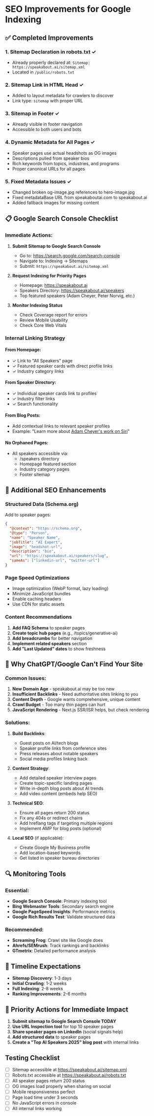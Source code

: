 # SEO Improvements for Google Indexing

## ✅ Completed Improvements

### 1. Sitemap Declaration in robots.txt ✓
- Already properly declared at: `Sitemap: https://speakabout.ai/sitemap.xml`
- Located in `/public/robots.txt`

### 2. Sitemap Link in HTML Head ✓
- Added to layout metadata for crawlers to discover
- Link type: `sitemap` with proper URL

### 3. Sitemap in Footer ✓
- Already visible in footer navigation
- Accessible to both users and bots

### 4. Dynamic Metadata for All Pages ✓
- Speaker pages use actual headshots as OG images
- Descriptions pulled from speaker bios
- Rich keywords from topics, industries, and programs
- Proper canonical URLs for all pages

### 5. Fixed Metadata Issues ✓
- Changed broken og-image.jpg references to hero-image.jpg
- Fixed metadataBase URL from speakaboutai.com to speakabout.ai
- Added fallback images for missing content

## 📋 Google Search Console Checklist

### Immediate Actions:
1. **Submit Sitemap to Google Search Console**
   - Go to: https://search.google.com/search-console
   - Navigate to: Indexing → Sitemaps
   - Submit: `https://speakabout.ai/sitemap.xml`

2. **Request Indexing for Priority Pages**
   - Homepage: https://speakabout.ai
   - Speakers Directory: https://speakabout.ai/speakers
   - Top featured speakers (Adam Cheyer, Peter Norvig, etc.)

3. **Monitor Indexing Status**
   - Check Coverage report for errors
   - Review Mobile Usability
   - Check Core Web Vitals

### Internal Linking Strategy

#### From Homepage:
- ✓ Link to "All Speakers" page
- ✓ Featured speaker cards with direct profile links
- ✓ Industry category links

#### From Speaker Directory:
- ✓ Individual speaker cards link to profiles
- ✓ Industry filter links
- ✓ Search functionality

#### From Blog Posts:
- Add contextual links to relevant speaker profiles
- Example: "Learn more about [Adam Cheyer's work on Siri](/speakers/adam-cheyer)"

#### No Orphaned Pages:
- All speakers accessible via:
  - /speakers directory
  - Homepage featured section
  - Industry category pages
  - Footer sitemap

## 🚀 Additional SEO Enhancements

### Structured Data (Schema.org)
Add to speaker pages:
```json
{
  "@context": "https://schema.org",
  "@type": "Person",
  "name": "Speaker Name",
  "jobTitle": "AI Expert",
  "image": "headshot-url",
  "description": "bio",
  "url": "https://speakabout.ai/speakers/slug",
  "sameAs": ["linkedin-url", "twitter-url"]
}
```

### Page Speed Optimizations
- Image optimization (WebP format, lazy loading)
- Minimize JavaScript bundles
- Enable caching headers
- Use CDN for static assets

### Content Recommendations
1. **Add FAQ Schema** to speaker pages
2. **Create topic hub pages** (e.g., /topics/generative-ai)
3. **Add breadcrumbs** for better navigation
4. **Implement related speakers** section
5. **Add "Last Updated" dates** to show freshness

## 🎯 Why ChatGPT/Google Can't Find Your Site

### Common Issues:
1. **New Domain Age** - speakabout.ai may be too new
2. **Insufficient Backlinks** - Need authoritative sites linking to you
3. **Content Depth** - Google wants comprehensive, unique content
4. **Crawl Budget** - Too many thin pages can hurt
5. **JavaScript Rendering** - Next.js SSR/ISR helps, but check rendering

### Solutions:
1. **Build Backlinks**:
   - Guest posts on AI/tech blogs
   - Speaker profile links from conference sites
   - Press releases about notable speakers
   - Social media profiles linking back

2. **Content Strategy**:
   - Add detailed speaker interview pages
   - Create topic-specific landing pages
   - Write in-depth blog posts about AI trends
   - Add video content (embeds help SEO)

3. **Technical SEO**:
   - Ensure all pages return 200 status
   - Fix any 404s or redirect chains
   - Add hreflang tags if targeting multiple regions
   - Implement AMP for blog posts (optional)

4. **Local SEO** (if applicable):
   - Create Google My Business profile
   - Add location-based keywords
   - Get listed in speaker bureau directories

## 🔍 Monitoring Tools

### Essential:
- **Google Search Console**: Primary indexing tool
- **Bing Webmaster Tools**: Secondary search engine
- **Google PageSpeed Insights**: Performance metrics
- **Google Rich Results Test**: Validate structured data

### Recommended:
- **Screaming Frog**: Crawl site like Google does
- **Ahrefs/SEMrush**: Track rankings and backlinks
- **GTmetrix**: Detailed performance analysis

## 📅 Timeline Expectations

- **Sitemap Discovery**: 1-3 days
- **Initial Crawling**: 1-2 weeks
- **Full Indexing**: 2-8 weeks
- **Ranking Improvements**: 2-6 months

## 🚨 Priority Actions for Immediate Impact

1. **Submit sitemap to Google Search Console TODAY**
2. **Use URL Inspection tool** for top 10 speaker pages
3. **Share speaker pages on LinkedIn** (social signals help)
4. **Add structured data** to speaker pages
5. **Create a "Top AI Speakers 2025" blog post** with internal links

## Testing Checklist

- [ ] Sitemap accessible at https://speakabout.ai/sitemap.xml
- [ ] Robots.txt accessible at https://speakabout.ai/robots.txt
- [ ] All speaker pages return 200 status
- [ ] OG images load properly when sharing on social
- [ ] Mobile responsiveness perfect
- [ ] Page load time under 3 seconds
- [ ] No JavaScript errors in console
- [ ] All internal links working